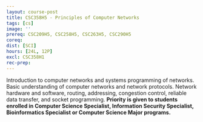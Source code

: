 ```yaml
---
layout: course-post
title: CSC358H5 - Principles of Computer Networks
tags: [cs]
image: ''
prereq: CSC209H5, CSC258H5, CSC263H5, CSC290H5
coreq: 
dist: [SCI]
hours: [24L, 12P]
excl: CSC358H1
rec-prep: 
---
```


Introduction to computer networks and systems programming of networks. Basic understanding of computer networks and network protocols. Network hardware and software, routing, addressing, congestion control, reliable data transfer, and socket programming. **Priority is given to students enrolled in Computer Science Specialist, Information Security Specialist, Bioinformatics Specialist or Computer Science Major programs.**
